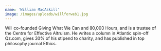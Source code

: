 ```yaml
---
name: 'William MacAskill'
image: /images/uploads/willforweb1.jpg
---
```

Will co-founded Giving What We Can and 80,000 Hours, and is a trustee of the Centre for Effective Altruism. He writes a column in Atlantic spin-off Qz.com, gives 30% of his stipend to charity, and has published in top philosophy journal Ethics.